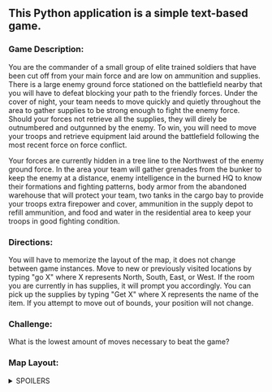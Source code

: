 ## This Python application is a simple text-based game.

### Game Description:
You are the commander of a small group of elite trained soldiers that have been cut off from your main force and are low on ammunition and supplies. There is a large enemy ground force stationed on the battlefield nearby that you will have to defeat blocking your path to the friendly forces. Under the cover of night, your team needs to move quickly and quietly throughout the area to gather supplies to be strong enough to fight the enemy force. Should your forces not retrieve all the supplies, they will direly be outnumbered and outgunned by the enemy. To win, you will need to move your troops and retrieve equipment laid around the battlefield following the most recent force on force conflict. 

Your forces are currently hidden in a tree line to the Northwest of the enemy ground force. In the area your team will gather grenades from the bunker to keep the enemy at a distance, enemy intelligence in the burned HQ to know their formations and fighting patterns, body armor from the abandoned warehouse that will protect your team, two tanks in the cargo bay to provide your troops extra firepower and cover, ammunition in the supply depot to refill ammunition, and food and water in the residential area to keep your troops in good fighting condition. 

### Directions:
You will have to memorize the layout of the map, it does not change between game instances. Move to new or previously visited locations by typing "go X" where X represents North, South, East, or West. If the room you are currently in has supplies, it will prompt you accordingly. You can pick up the supplies by typing "Get X" where X represents the name of the item. If you attempt to move out of bounds, your position will not change.

### Challenge:
What is the lowest amount of moves necessary to beat the game?



### Map Layout:
<details>
  <summary>SPOILERS</summary>

  ![Game_Map](https://github.com/CHenshaw010/Text-Based-Game/assets/103648617/574be0f8-9944-471e-937b-f11d0305f721)

</details>
